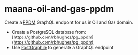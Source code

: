 # maana-oil-and-gas-ppdm

Create a [PPDM](https://ppdm.org/ppdm/PPDM/Standards/PPDM_Data_Model/PPDM_3_9_Data_Model/PPDM/PPDM_3.9_Data_Model.aspx?hkey=fed7573b-c57d-4909-b15a-a61880fb8d2b) GraphQL endpoint for us in Oil and Gas domain.

- Create a PostgreSQL database from: [https://github.com/rbhughes/pg_ppdm](https://github.com/rbhughes/pg_ppdm)
- Use [PostGraphile](https://www.graphile.org/) to generate a GraphQL endpoint
